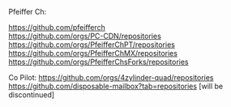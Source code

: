 Pfeiffer Ch:

https://github.com/pfeifferch  
https://github.com/orgs/PC-CDN/repositories  
https://github.com/orgs/PfeifferChPT/repositories  
https://github.com/orgs/PfeifferChMX/repositories
https://github.com/orgs/PfeifferChsForks/repositories

Co Pilot:
https://github.com/orgs/4zylinder-quad/repositories  
https://github.com/disposable-mailbox?tab=repositories [will be discontinued] 
